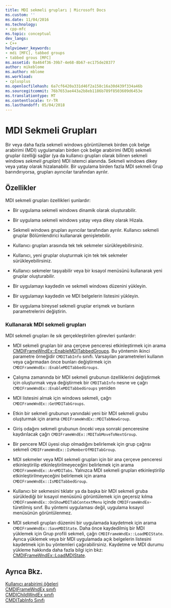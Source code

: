 ```yaml
---
title: MDI sekmeli grupları | Microsoft Docs
ms.custom: ''
ms.date: 11/04/2016
ms.technology:
- cpp-mfc
ms.topic: conceptual
dev_langs:
- C++
helpviewer_keywords:
- mdi [MFC], tabbed groups
- tabbed grous [MFC]
ms.assetid: 0a464f36-39b7-4e68-8b67-ec175de28377
author: mikeblome
ms.author: mblome
ms.workload:
- cplusplus
ms.openlocfilehash: 6a7cf6420a331d46f2a158c16a30d439f334a46b
ms.sourcegitcommit: 76b7653ae443a2b8eb1186b789f8503609d6453e
ms.translationtype: MT
ms.contentlocale: tr-TR
ms.lasthandoff: 05/04/2018
---
```

# <a name="mdi-tabbed-groups"></a>MDI Sekmeli Grupları
Bir veya daha fazla sekmeli windows görüntülemek birden çok belge arabirimi (MDI) uygulamaları birden çok belge arabirimi (MDI) sekmeli gruplar özelliği sağlar (ya da kullanıcı grupları olarak bilinen sekmeli windows *sekmeli grupları*) MDI istemci alanında. Sekmeli windows dikey veya yatay olarak hizalanabilir. Bir uygulama birden fazla MDI sekmeli Grup barındırıyorsa, grupları ayırıcılar tarafından ayrılır.  
  
## <a name="features"></a>Özellikler  
 MDI sekmeli grupları özellikleri şunlardır:  
  
-   Bir uygulama sekmeli windows dinamik olarak oluşturabilir.  
  
-   Bir uygulama sekmeli windows yatay veya dikey olarak Hizala.  
  
-   Sekmeli windows grupları ayırıcılar tarafından ayrılır. Kullanıcı sekmeli gruplar Bölümlendirici kullanarak genişletebilir.  
  
-   Kullanıcı grupları arasında tek tek sekmeler sürükleyebilirsiniz.  
  
-   Kullanıcı, yeni gruplar oluşturmak için tek tek sekmeler sürükleyebilirsiniz.  
  
-   Kullanıcı sekmeler taşıyabilir veya bir kısayol menüsünü kullanarak yeni gruplar oluşturabilir.  
  
-   Bir uygulamayı kaydedin ve sekmeli windows düzenini yükleyin.  
  
-   Bir uygulamayı kaydedin ve MDI belgelerin listesini yükleyin.  
  
-   Bir uygulama bireysel sekmeli gruplar erişmek ve bunların parametrelerini değiştirin.  
  
### <a name="using-mdi-tabbed-groups"></a>Kullanarak MDI sekmeli grupları  
 MDI sekmeli grupları ile sık gerçekleştirilen görevleri şunlardır:  
  
-   MDI sekmeli grupları bir ana çerçeve penceresi etkinleştirmek için arama [CMDIFrameWndEx::EnableMDITabbedGroups](../mfc/reference/cmdiframewndex-class.md#enablemditabbedgroups). Bu yöntemin ikinci parametre örneğidir `CMDITabInfo` sınıfı. Varsayılan parametreleri kullanın veya çağırmadan önce bunları değiştirmek için `CMDIFrameWndEx::EnableMDITabbedGroups`.  
  
-   Çalışma zamanında bir MDI sekmeli grubunun özelliklerini değiştirmek için oluşturmak veya değiştirmek bir `CMDITabInfo` nesne ve çağrı `CMDIFrameWndEx::EnableMDITabbedGroups` yeniden  
  
-   MDI listesini almak için windows sekmeli, çağrı `CMDIFrameWndEx::GetMDITabGroups`.  
  
-   Etkin bir sekmeli grubunun yanındaki yeni bir MDI sekmeli grubu oluşturmak için arama `CMDIFrameWndEx::MDITabNewGroup`.  
  
-   Giriş odağını sekmeli grubunun önceki veya sonraki penceresine kaydırılacak çağrı `CMDIFrameWndEx::MDITabMoveToNextGroup`.  
  
-   Bir pencere MDI üyesi olup olmadığını belirlemek için grup çağrısı sekmeli `CMDIFrameWndEx::IsMemberOfMDITabGroup`.  
  
-   MDI sekmeler veya MDI sekmeli grupları için bir ana çerçeve penceresi etkinleştirilip etkinleştirilmeyeceğini belirlemek için arama `CMDIFrameWndEx::AreMDITabs`. Yalnızca MDI sekmeli grupları etkinleştirilip etkinleştirilmeyeceğini belirlemek için arama `CMDIFrameWndEx::IsMDITabbedGroup`.  
  
-   Kullanıcı bir sekmesini tıklatır ya da başka bir MDI sekmeli gruba sürüklediği bir kısayol menüsünü görüntülemek için geçersiz kılma `CMDIFrameWndEx::OnShowMDITabContextMenu` içinde `CMDIFrameWndEx`-türetilmiş sınıf. Bu yöntemi uygulaması değil, uygulama kısayol menüsünün görüntülenmez.  
  
-   MDI sekmeli grupları düzenini bir uygulamada kaydetmek için arama `CMDIFrameWndEx::SaveMDIState`. Daha önce kaydedilmiş bir MDI yüklemek için Grup profili sekmeli, çağrı `CMDIFrameWndEx::LoadMDIState`. Ayrıca yüklemek veya bir MDI uygulamada açık belgelerin listesini kaydetmek için bu yöntemleri çağırabilirsiniz. Kaydetme ve MDI durumu yükleme hakkında daha fazla bilgi için bkz: [CMDIFrameWndEx::LoadMDIState](../mfc/reference/cmdiframewndex-class.md#loadmdistate).  
  
## <a name="see-also"></a>Ayrıca Bkz.  
 [Kullanıcı arabirimi öğeleri](../mfc/user-interface-elements-mfc.md)   
 [CMDIFrameWndEx sınıfı](../mfc/reference/cmdiframewndex-class.md)   
 [CMDIChildWndEx sınıfı](../mfc/reference/cmdichildwndex-class.md)   
 [CMDITabInfo Sınıfı](../mfc/reference/cmditabinfo-class.md)

